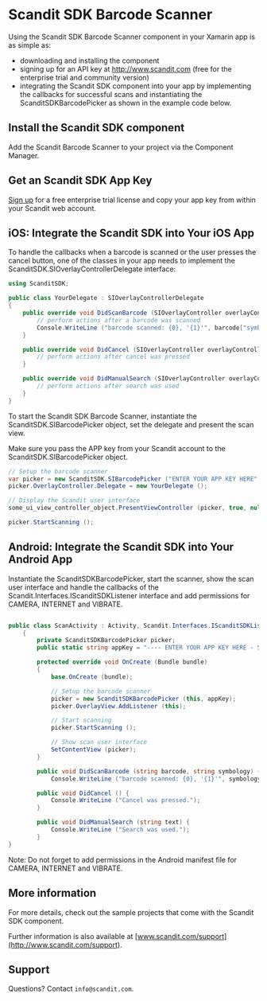 Scandit SDK Barcode Scanner 
===========================================

Using the Scandit SDK Barcode Scanner component in your Xamarin app is as simple as:

* downloading and installing the component 
* signing up for an API key at http://www.scandit.com (free for the enterprise trial and community version)
* integrating the Scandit SDK component into your app by implementing the callbacks for successful scans and instantiating the ScanditSDKBarcodePicker as shown in the example code below.

Install the Scandit SDK component
---------------------------------

Add the Scandit Barcode Scanner to your project via the Component Manager. 

Get an Scandit SDK App Key
--------------------------

[Sign up](http://www.scandit.com/pricing) for a free enterprise trial license and copy your app key from within your Scandit web account. 


iOS: Integrate the Scandit SDK into Your iOS App 
---------------------------------------

To handle the callbacks when a barcode is scanned or the user presses the cancel button, one of the classes in your app needs to implement the ScanditSDK.SIOverlayControllerDelegate interface:

```csharp
using ScanditSDK;

public class YourDelegate : SIOverlayControllerDelegate
{
	public override void DidScanBarcode (SIOverlayController overlayController, NSDictionary barcode) {
		// perform actions after a barcode was scanned
		Console.WriteLine ("barcode scanned: {0}, '{1}'", barcode["symbology"], barcode["barcode"]);
	}

	public override void DidCancel (SIOverlayController overlayController, NSDictionary status) {
		// perform actions after cancel was pressed
	}

	public override void DidManualSearch (SIOverlayController overlayController, string text) {
		// perform actions after search was used
	}
}
```

To start the Scandit SDK Barcode Scanner, instantiate the ScanditSDK.SIBarcodePicker object, set the delegate and present the scan view. 

Make sure you pass the APP key from your Scandit account to the ScanditSDK.SIBarcodePicker object.


```csharp
// Setup the barcode scanner
var picker = new ScanditSDK.SIBarcodePicker ("ENTER YOUR APP KEY HERE");
picker.OverlayController.Delegate = new YourDelegate ();

// Display the Scandit user interface
some_ui_view_controller_object.PresentViewController (picker, true, null);

picker.StartScanning ();
```

Android: Integrate the Scandit SDK into Your Android App 
---------------------------------------

Instantiate the ScanditSDKBarcodePicker, start the scanner, show the scan user interface and handle the callbacks of the Scandit.Interfaces.IScanditSDKListener interface and add permissions for CAMERA, INTERNET and VIBRATE. 

```csharp

public class ScanActivity : Activity, Scandit.Interfaces.IScanditSDKListener
	{
		private ScanditSDKBarcodePicker picker;
		public static string appKey = "---- ENTER YOUR APP KEY HERE - SIGN UP AT WWW.SCANDIT.COM ----";

		protected override void OnCreate (Bundle bundle)
		{
			base.OnCreate (bundle);

			// Setup the barcode scanner
			picker = new ScanditSDKBarcodePicker (this, appKey);
			picker.OverlayView.AddListener (this);

			// Start scanning
			picker.StartScanning ();

			// Show scan user interface
			SetContentView (picker);
		}

		public void DidScanBarcode (string barcode, string symbology) {
			Console.WriteLine ("barcode scanned: {0}, '{1}'", symbology, barcode);

		public void DidCancel () {
			Console.WriteLine ("Cancel was pressed.");
		}

		public void DidManualSearch (string text) {
			Console.WriteLine ("Search was used.");
		}
}
```

Note: Do not forget to add permissions in the Android manifest file for CAMERA, INTERNET and VIBRATE. 



More information
----------------

For more details, check out the sample projects that come with the Scandit SDK component. 

Further information is also available at [www.scandit.com/support](http://www.scandit.com/support).


Support
-------

Questions? Contact `info@scandit.com`.



